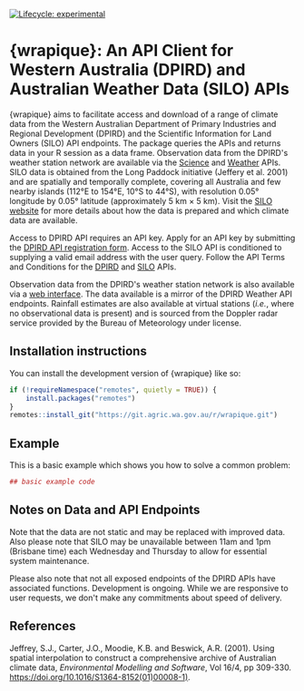  <!-- badges: start -->
  [![Lifecycle: experimental](https://img.shields.io/badge/lifecycle-experimental-orange.svg)](https://lifecycle.r-lib.org/articles/stages.html#experimental)
  <!-- badges: end -->

# {wrapique}: An API Client for Western Australia (DPIRD) and Australian Weather Data (SILO) APIs 

{wrapique} aims to facilitate access and download of a range of climate data from the Western Australian Department of Primary Industries and Regional Development (DPIRD) and the Scientific Information for Land Owners (SILO) API endpoints.
The package queries the APIs and returns data in your R session as a data frame.
Observation data from the DPIRD's weather station network are available via the [Science](https://www.agric.wa.gov.au/science-api-20) and [Weather](https://www.agric.wa.gov.au/weather-api-20) APIs.
SILO data is obtained from the Long Paddock initiative (Jeffery et al. 2001) and are spatially and temporally complete, covering all Australia and few nearby islands (112°E to 154°E, 10°S to 44°S), with resolution 0.05° longitude by 0.05° latitude (approximately 5 km × 5 km).
Visit the [SILO website](https://siloapi.longpaddock.qld.gov.au/silo/) for more details about how the data is prepared and which climate data are available.

Access to DPIRD API requires an API key.
Apply for an API key by submitting the [DPIRD API registration form](https://www.agric.wa.gov.au/form/dpird-api-registration).
Access to the SILO API is conditioned to supplying a valid email address with the user query.
Follow the API Terms and Conditions for the [DPIRD](https://www.agric.wa.gov.au/apis/api-terms-and-conditions) and [SILO](https://siloapi.longpaddock.qld.gov.au/silo/about/access-data/) APIs.

Observation data from the DPIRD's weather station network is also available via a [web interface](https://weather.agric.wa.gov.au).
The data available is a mirror of the DPIRD Weather API endpoints.
Rainfall estimates are also available at virtual stations (_i.e._, where no observational data is present) and is sourced from the Doppler radar service provided by the Bureau of Meteorology under license.

## Installation instructions

You can install the development version of {wrapique} like so:

```r
if (!requireNamespace("remotes", quietly = TRUE)) {
    install.packages("remotes")
}
remotes::install_git("https://git.agric.wa.gov.au/r/wrapique.git")
```

## Example

This is a basic example which shows you how to solve a common problem:

``` r
## basic example code
```

## Notes on Data and API Endpoints

Note that the data are not static and may be replaced with improved data.
Also please note that SILO may be unavailable between 11am and 1pm (Brisbane time) each Wednesday and Thursday to allow for essential system maintenance.

Please also note that not all exposed endpoints of the DPIRD APIs have associated functions.
Development is ongoing.
While we are responsive to user requests, we don't make any commitments about speed of delivery.

## References

Jeffrey, S.J., Carter, J.O., Moodie, K.B. and Beswick, A.R. (2001). Using spatial interpolation to construct a comprehensive archive of Australian climate data, _Environmental Modelling and Software_, Vol 16/4, pp 309-330. <https://doi.org/10.1016/S1364-8152(01)00008-1)>.
